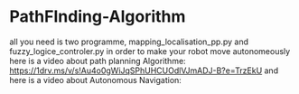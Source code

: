 # PathFInding-Algorithm
all you need is two programme, mapping_localisation_pp.py and fuzzy_logice_controler.py
in order to make your robot move autonomeously 
here is a video about path planning Algorithme: https://1drv.ms/v/s!Au4o0gWiJqSPhUHCUOdlVJmADJ-B?e=TrzEkU 
and here is a video about Autonomous Navigation:
